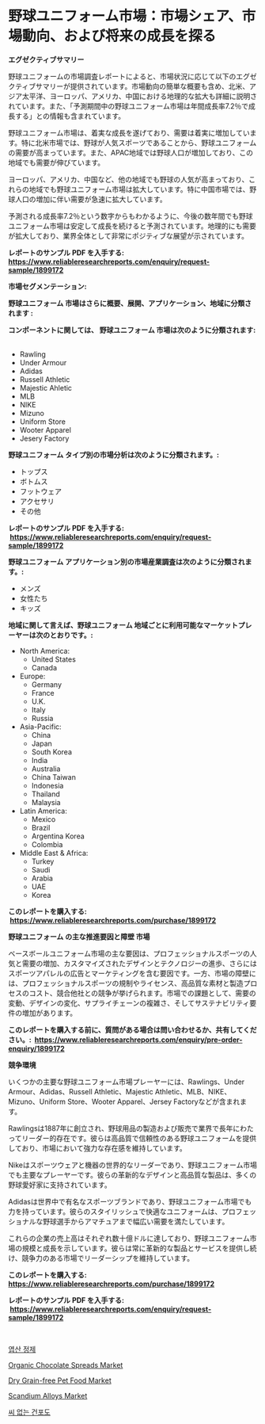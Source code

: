 <p><h1>野球ユニフォーム市場：市場シェア、市場動向、および将来の成長を探る</h1></p><p><strong>エグゼクティブサマリー</strong></p>
<p><p>野球ユニフォームの市場調査レポートによると、市場状況に応じて以下のエグゼクティブサマリーが提供されています。市場動向の簡単な概要も含め、北米、アジア太平洋、ヨーロッパ、アメリカ、中国における地理的な拡大も詳細に説明されています。また、「予測期間中の野球ユニフォーム市場は年間成長率7.2％で成長する」との情報も含まれています。</p><p>野球ユニフォーム市場は、着実な成長を遂げており、需要は着実に増加しています。特に北米市場では、野球が人気スポーツであることから、野球ユニフォームの需要が高まっています。また、APAC地域では野球人口が増加しており、この地域でも需要が伸びています。</p><p>ヨーロッパ、アメリカ、中国など、他の地域でも野球の人気が高まっており、これらの地域でも野球ユニフォーム市場は拡大しています。特に中国市場では、野球人口の増加に伴い需要が急速に拡大しています。</p><p>予測される成長率7.2％という数字からもわかるように、今後の数年間でも野球ユニフォーム市場は安定して成長を続けると予測されています。地理的にも需要が拡大しており、業界全体として非常にポジティブな展望が示されています。</p></p>
<p><strong>レポートのサンプル PDF を入手する: <a href="https://www.reliableresearchreports.com/enquiry/request-sample/1899172">https://www.reliableresearchreports.com/enquiry/request-sample/1899172</a></strong></p>
<p><strong>市場セグメンテーション:</strong></p>
<p><strong> 野球ユニフォーム 市場はさらに概要、展開、アプリケーション、地域に分類されます :</strong></p>
<p><strong>コンポーネントに関しては、 野球ユニフォーム 市場は次のように分類されます: &nbsp;</strong></p>
<p><ul><li>Rawling</li><li>Under Armour</li><li>Adidas</li><li>Russell Athletic</li><li>Majestic Ahletic</li><li>MLB</li><li>NIKE</li><li>Mizuno</li><li>Uniform Store</li><li>Wooter Apparel</li><li>Jesery Factory</li></ul></p>
<p><strong> 野球ユニフォーム タイプ別の市場分析は次のように分類されます。:</strong></p>
<p><ul><li>トップス</li><li>ボトムス</li><li>フットウェア</li><li>アクセサリ</li><li>その他</li></ul></p>
<p><strong>レポートのサンプル PDF を入手する: &nbsp;<a href="https://www.reliableresearchreports.com/enquiry/request-sample/1899172">https://www.reliableresearchreports.com/enquiry/request-sample/1899172</a></strong></p>
<p><strong> 野球ユニフォーム アプリケーション別の市場産業調査は次のように分類されます。:</strong></p>
<p><ul><li>メンズ</li><li>女性たち</li><li>キッズ</li></ul></p>
<p><strong>地域に関して言えば、野球ユニフォーム 地域ごとに利用可能なマーケットプレーヤーは次のとおりです。:</strong></p>
<p><ul>
    <li>
        North America:
        <ul>
            <li>United States</li>
            <li>Canada</li>
        </ul>
    </li>
    <li>
        Europe:
        <ul>
            <li>Germany</li>
            <li>France</li>
            <li>U.K.</li>
            <li>Italy</li>
            <li>Russia</li>
        </ul>
    </li>
    <li>
        Asia-Pacific:
        <ul>
            <li>China</li>
            <li>Japan</li>
            <li>South Korea</li>
            <li>India</li>
            <li>Australia</li>
            <li>China Taiwan</li>
            <li>Indonesia</li>
            <li>Thailand</li>
            <li>Malaysia</li>
        </ul>
    </li>
    <li>
        Latin America:
        <ul>
            <li>Mexico</li>
            <li>Brazil</li>
            <li>Argentina Korea</li>
            <li>Colombia</li>
        </ul>
    </li>
    <li>
        Middle East & Africa:
        <ul>
            <li>Turkey</li>
            <li>Saudi</li>
            <li>Arabia</li>
            <li>UAE</li>
            <li>Korea</li>
        </ul>
    </li>
    </ul></p>
<p><strong>このレポートを購入する: &nbsp;<a href="https://www.reliableresearchreports.com/purchase/1899172">https://www.reliableresearchreports.com/purchase/1899172</a></strong></p>
<p><strong>野球ユニフォーム の主な推進要因と障壁 市場</strong></p>
<p><p>ベースボールユニフォーム市場の主な要因は、プロフェッショナルスポーツの人気と需要の増加、カスタマイズされたデザインとテクノロジーの進歩、さらにはスポーツアパレルの広告とマーケティングを含む要因です。一方、市場の障壁には、プロフェッショナルスポーツの規制やライセンス、高品質な素材と製造プロセスのコスト、競合他社との競争が挙げられます。市場での課題として、需要の変動、デザインの変化、サプライチェーンの複雑さ、そしてサステナビリティ要件の増加があります。</p></p>
<p><strong>このレポートを購入する前に、質問がある場合は問い合わせるか、共有してください。:&nbsp; <a href="https://www.reliableresearchreports.com/enquiry/pre-order-enquiry/1899172">https://www.reliableresearchreports.com/enquiry/pre-order-enquiry/1899172</a></strong></p>
<p><strong>競争環境</strong></p>
<p><p>いくつかの主要な野球ユニフォーム市場プレーヤーには、Rawlings、Under Armour、Adidas、Russell Athletic、Majestic Athletic、MLB、NIKE、Mizuno、Uniform Store、Wooter Apparel、Jersey Factoryなどが含まれます。</p><p>Rawlingsは1887年に創立され、野球用品の製造および販売で業界で長年にわたってリーダー的存在です。彼らは高品質で信頼性のある野球ユニフォームを提供しており、市場において強力な存在感を維持しています。</p><p>Nikeはスポーツウェアと機器の世界的なリーダーであり、野球ユニフォーム市場でも主要なプレーヤーです。彼らの革新的なデザインと高品質な製品は、多くの野球愛好家に支持されています。</p><p>Adidasは世界中で有名なスポーツブランドであり、野球ユニフォーム市場でも力を持っています。彼らのスタイリッシュで快適なユニフォームは、プロフェッショナルな野球選手からアマチュアまで幅広い需要を満たしています。</p><p>これらの企業の売上高はそれぞれ数十億ドルに達しており、野球ユニフォーム市場の規模と成長を示しています。彼らは常に革新的な製品とサービスを提供し続け、競争力のある市場でリーダーシップを維持しています。</p></p>
<p><strong>このレポートを購入する: &nbsp; <a href="https://www.reliableresearchreports.com/purchase/1899172">https://www.reliableresearchreports.com/purchase/1899172</a></strong></p>
<p><strong>レポートのサンプル PDF を入手する: &nbsp;<a href="https://www.reliableresearchreports.com/enquiry/request-sample/1899172">https://www.reliableresearchreports.com/enquiry/request-sample/1899172</a></strong><strong></strong></p>
<p>&nbsp;</p>
<p><p><a href="https://github.com/vs019sa3m8x/Market-Research-Report-List-1/blob/main/67304371267.md">엽산 정제</a></p><p><a href="https://military-diascia-e68.notion.site/Organic-Chocolate-Spreads-Market-A-Comprehensive-Report-of-its-Market-Share-Growth-Trends-2024--eebddbeda54b4e23b3704f9eb2c23e5e">Organic Chocolate Spreads Market</a></p><p><a href="https://view.publitas.com/reportprime-1/dry-grain-free-pet-food-market-size-growing-and-forecasted-for-period-from-2024-2031-and-provides-complete-market-analysis-of-this-market/">Dry Grain-free Pet Food Market</a></p><p><a href="https://issuu.com/reportprime-2/docs/scandium-alloys-market-size-2030.pptx">Scandium Alloys Market</a></p><p><a href="https://github.com/lzrvbyqzftro57/Market-Research-Report-List-1/blob/main/99332431266.md">씨 없는 건포도</a></p></p>